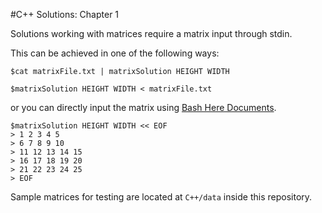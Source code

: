 #C++ Solutions: Chapter 1

Solutions working with matrices require a matrix input through stdin.

This can be achieved in one of the following ways:

```
$cat matrixFile.txt | matrixSolution HEIGHT WIDTH
```

```
$matrixSolution HEIGHT WIDTH < matrixFile.txt
```

or you can directly input the matrix using [Bash Here Documents](http://tldp.org/LDP/abs/html/here-docs.html).

```
$matrixSolution HEIGHT WIDTH << EOF
> 1 2 3 4 5
> 6 7 8 9 10
> 11 12 13 14 15
> 16 17 18 19 20
> 21 22 23 24 25
> EOF
```

Sample matrices for testing are located at `C++/data` inside this repository.
